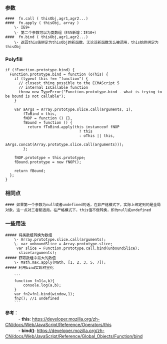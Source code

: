 ### 参数
    ####  fn.call ( thisObj,agr1,agr2...)
    ####  fn.apply ( thisObj, array )
        \- IE9+  
        \- 第二个参数可以为类数组（ES5新增：IE10+）
    ####  fn.bind ( thisObj,agr1,agr2...)
        \- 返回this值绑定为thisObj的新函数，无论该新函数怎么被调用，this始终绑定为thisObj
### Polyfill

```
if (!Function.prototype.bind) {
  Function.prototype.bind = function (oThis) {
    if (typeof this !== "function") {
      // closest thing possible to the ECMAScript 5
      // internal IsCallable function
      throw new TypeError("Function.prototype.bind - what is trying to be bound is not callable");
    }

    var aArgs = Array.prototype.slice.call(arguments, 1), 
        fToBind = this, 
        fNOP = function () {},
        fBound = function () {
          return fToBind.apply(this instanceof fNOP
                                 ? this
                                 : oThis || this,
                               aArgs.concat(Array.prototype.slice.call(arguments)));
        };

    fNOP.prototype = this.prototype;
    fBound.prototype = new fNOP();

    return fBound;
  };
}
```

### 相同点
    #### 如果第一个参数为null或者undefined的话，在非严格模式下，实际上绑定到的是全局对象，这一点对三者都适用。在严格模式下，this值不做转换，即为null或undefined
### 一些用法
    ##### 将类数组转换为数组  
        \- Array.prototype.slice.call(arguments);  
        \- var unboundSlice = Array.prototype.slice;  
         var slice = Function.prototype.call.bind(unboundSlice);  
          slice(arguments); 
    ##### 获取数组中最大的数值  
        \- Math.max.apply(Math, [1, 2, 3, 5, 7]); 
    ##### 利用bind实现柯里化
                
        ```
        function fn1(a,b){
            console.log(a,b);
        }
        var fn2=fn1.bind(window,1);
        fn2(); //1 undefined
        ```

**参考**：    
 　　　\- **this**:  https://developer.mozilla.org/zh-CN/docs/Web/JavaScript/Reference/Operators/this  
 　　　\- **bind()**: https://developer.mozilla.org/zh-CN/docs/Web/JavaScript/Reference/Global_Objects/Function/bind
